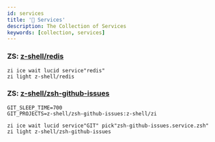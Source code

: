 ```yaml
---
id: services
title: '🔺 Services'
description: The Collection of Services
keywords: [collection, services]
---
```


### ZS: [z-shell/redis](https://github.com/z-shell/redis)

```shell
zi ice wait lucid service"redis"
zi light z-shell/redis
```

### ZS: [z-shell/zsh-github-issues](https://github.com/z-shell/zsh-github-issues)

```shell
GIT_SLEEP_TIME=700
GIT_PROJECTS=z-shell/zsh-github-issues:z-shell/zi

zi ice wait lucid service"GIT" pick"zsh-github-issues.service.zsh"
zi light z-shell/zsh-github-issues
```

